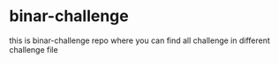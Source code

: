 # binar-challenge

this is binar-challenge repo where you can find all challenge in different challenge file